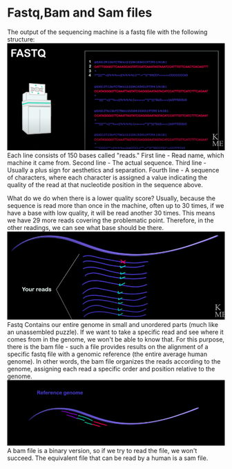 # Fastq,Bam and Sam files 

The output of the sequencing machine is a fastq file with the following structure: <br>
![alt text](bam1.png)
Each line consists of 150 bases called "reads."
First line - Read name, which machine it came from.
Second line - The actual sequence.
Third line - Usually a plus sign for aesthetics and separation.
Fourth line - A sequence of characters, where each character is assigned a value indicating the quality of the read at that nucleotide position in the sequence above.

What do we do when there is a lower quality score?
Usually, because the sequence is read more than once in the machine, often up to 30 times, if we have a base with low quality, it will be read another 30 times. This means we have 29 more reads covering the problematic point. Therefore, in the other readings, we can see what base should be there.
![alt text](All/bam2.png)
Fastq Contains our entire genome in small and unordered parts (much like an unassembled puzzle). If we want to take a specific read and see where it comes from in the genome, we won't be able to know that. For this purpose, there is the bam file - such a file provides results on the alignment of a specific fastq file with a genomic reference (the entire average human genome). In other words, the bam file organizes the reads according to the genome, assigning each read a specific order and position relative to the genome.
![alt text](All/bam3.png)
A bam file is a binary version, so if we try to read the file, we won't succeed. The equivalent file that can be read by a human is a sam file.






